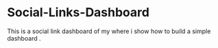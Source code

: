 # Social-Links-Dashboard
This is  a social link dashboard of my where i show how to build a simple dashboard .
